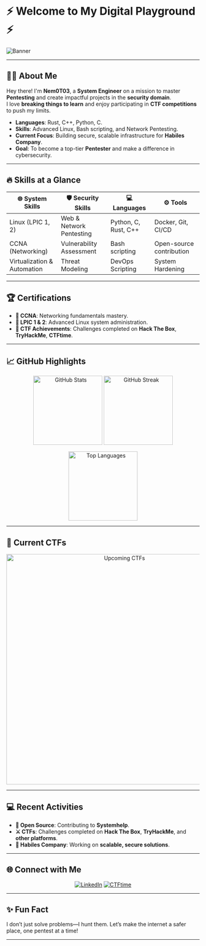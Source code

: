 # ⚡ Welcome to My Digital Playground ⚡

![Banner](https://img.shields.io/badge/-Cybersecurity%20Enthusiast-black?style=for-the-badge&logo=hackthebox&logoColor=white)

---

## 🧑‍💻 About Me
Hey there! I'm **Nem0T03**, a **System Engineer** on a mission to master **Pentesting** and create impactful projects in the **security domain**.  
I love **breaking things to learn** and enjoy participating in **CTF competitions** to push my limits.

- **Languages**: Rust, C++, Python, C.
- **Skills**: Advanced Linux, Bash scripting, and Network Pentesting.
- **Current Focus**: Building secure, scalable infrastructure for **Habiles Company**.
- **Goal**: To become a top-tier **Pentester** and make a difference in cybersecurity.

---

## 🔥 Skills at a Glance
| 🌐 **System Skills**      | 🛡️ **Security Skills**        | 💻 **Languages**           | ⚙️ **Tools**            |
|---------------------------|-------------------------------|----------------------------|-------------------------|
| Linux (LPIC 1, 2)         | Web & Network Pentesting       | Python, C, Rust, C++       | Docker, Git, CI/CD      |
| CCNA (Networking)         | Vulnerability Assessment      | Bash scripting             | Open-source contribution|
| Virtualization & Automation| Threat Modeling               | DevOps Scripting           | System Hardening        |

---

## 🏆 Certifications
- **💼 CCNA**: Networking fundamentals mastery.
- **🐧 LPIC 1 & 2**: Advanced Linux system administration.
- **🏅 CTF Achievements**: Challenges completed on **Hack The Box**, **TryHackMe**, **CTFtime**.

---

## 📈 GitHub Highlights
<p align="center">
  <img src="https://github-readme-stats.vercel.app/api?username=Nem0T03&show_icons=true&theme=radical&count_private=true" alt="GitHub Stats" height="180px" />
  <img src="https://github-readme-streak-stats.herokuapp.com/?user=Nem0T03&theme=radical" alt="GitHub Streak" height="180px" />
</p>

<p align="center">
  <img src="https://github-readme-stats.vercel.app/api/top-langs/?username=Nem0T03&layout=compact&theme=radical" alt="Top Languages" height="180px" />
</p>

---

## 📅 Current CTFs
<p align="center">
  <img src="https://ctftime.org/api/v1/teams/upcoming/" alt="Upcoming CTFs" width="600"/>
</p>

---

## 💻 Recent Activities
- **🌟 Open Source**: Contributing to **Systemhelp**.
- **⚔️ CTFs**: Challenges completed on **Hack The Box**, **TryHackMe**, and **other platforms**.
- **🚀 Habiles Company**: Working on **scalable, secure solutions**.

---

## 🌐 Connect with Me
<p align="center">
  <a href="https://www.linkedin.com/in/nguy%E1%BB%85n-kim-b%C3%ACnh"><img src="https://img.shields.io/badge/-LinkedIn-blue?style=for-the-badge&logo=linkedin&logoColor=white" alt="LinkedIn"></a>
  <a href="https://ctftime.org/user/Nem0T03"><img src="https://img.shields.io/badge/-CTFtime-orange?style=for-the-badge&logo=protonmail&logoColor=white" alt="CTFtime"></a>
</p>

---

## ✨ Fun Fact
I don’t just solve problems—I hunt them. Let’s make the internet a safer place, one pentest at a time!

---

